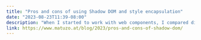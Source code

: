 ```yaml
---
title: "Pros and cons of using Shadow DOM and style encapsulation"
date: "2023-08-23T11:39-08:00"
description: "When I started to work with web components, I compared different options and decided to go with lit. I knew the extra performance cost would pay off quickly, and it fit into my performance budget. I’m still happy with my decision."
link: https://www.matuzo.at/blog/2023/pros-and-cons-of-shadow-dom/
---
```

